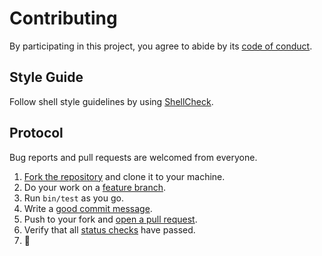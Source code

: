 # Contributing

By participating in this project, you agree to abide by its
[code of conduct][conduct].

## Style Guide

Follow shell style guidelines by using [ShellCheck][shellcheck].

## Protocol

Bug reports and pull requests are welcomed from everyone.

1. [Fork the repository][fork] and clone it to your machine.
1. Do your work on a [feature branch][flow].
1. Run `bin/test` as you go.
1. Write a [good commit message][commit].
1. Push to your fork and [open a pull request][pr].
1. Verify that all [status checks][status] have passed.
1. :clap:

[commit]: http://tbaggery.com/2008/04/19/a-note-about-git-commit-messages.html
[conduct]: CODE_OF_CONDUCT.md
[flow]: https://guides.github.com/introduction/flow/
[fork]: https://github.com/trevororeilly/dotfiles/fork
[pr]: https://github.com/trevororeilly/dotfiles/compare/
[shellcheck]: https://github.com/koalaman/shellcheck
[status]: https://github.com/blog/1935-see-results-from-all-pull-request-status-checks
